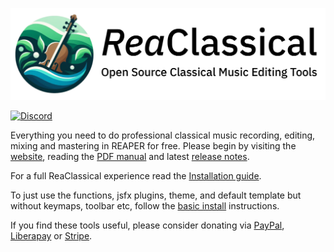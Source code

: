 ![logo](https://github.com/chmaha/ReaClassical/raw/main/docs/images/reaclassical_os.png)

[![Discord](https://img.shields.io/discord/1289215811613102207.svg?label=Discord&logo=discord&logoColor=ffffff&color=7389D8&labelColor=6A7EC2)](https://discord.gg/Gu2m9ccHGS)

Everything you need to do professional classical music recording, editing, mixing and mastering in REAPER for free. Please begin by visiting the [website](https://reaclassical.org), reading the [PDF manual](https://github.com/chmaha/ReaClassical/raw/main/PDF-Manual/ReaClassical-Manual.pdf) and latest [release notes](https://github.com/chmaha/ReaClassical/raw/main/release_notes.pdf).

For a full ReaClassical experience read the [Installation guide](https://github.com/chmaha/ReaClassical/blob/main/install_instructions.md).

To just use the functions, jsfx plugins, theme, and default template but without keymaps, toolbar etc, follow the [basic install](https://github.com/chmaha/ReaClassical/blob/main/install_instructions.md#basic-manual-install-inside-your-existing-reaper-install) instructions.

If you find these tools useful, please consider donating via [PayPal](https://www.paypal.com/donate/?hosted_button_id=PKJLC3E2UPW6C), [Liberapay](https://liberapay.com/reaclassical/) or [Stripe](https://donate.stripe.com/00g5mydzCftQdpeaEE).
